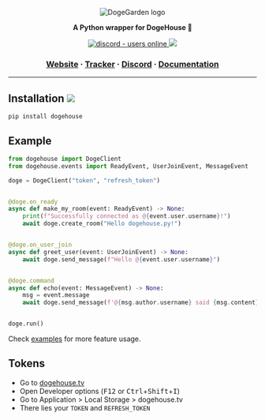 <p align="center">
  <img src="https://cdn.discordapp.com/attachments/820450983892222022/820961073980899328/dogegarden-bottom-cropped.png" alt="DogeGarden logo" />
</p>
<p align="center">
  <strong>A Python wrapper for DogeHouse 🐍</strong>
</p>
<p align="center">
  <a href="https://discord.gg/Nu6KVjJYj6">
    <img src="https://img.shields.io/discord/820442045264691201?style=for-the-badge" alt="discord - users online" />
  </a>
  <a href="https://pypi.org/project/dogehouse">
    <img src="https://img.shields.io/badge/pypi-dogehouse-blue?style=for-the-badge">
  </a>  
</p>

<h3 align="center">
  <a href="https://dogegarden.net">Website</a>
  <span> · </span>  
  <a href="https://stats.dogegarden.net">Tracker</a>
  <span> · </span>
  <a href="https://discord.gg/Nu6KVjJYj6">Discord</a>
  <span> · </span>
  <a href="https://wiki.dogegarden.net">Documentation</a>
</h3>

---

## Installation   <a href="https://pypi.org/project/dogehouse"><img src="https://img.shields.io/badge/pypi-dogehouse-blue"></a>  

`pip install dogehouse`

## Example

```python
from dogehouse import DogeClient
from dogehouse.events import ReadyEvent, UserJoinEvent, MessageEvent

doge = DogeClient("token", "refresh_token")


@doge.on_ready
async def make_my_room(event: ReadyEvent) -> None:
    print(f"Successfully connected as @{event.user.username}!")
    await doge.create_room("Hello dogehouse.py!")


@doge.on_user_join
async def greet_user(event: UserJoinEvent) -> None:
    await doge.send_message(f"Hello @{event.user.username}")


@doge.command
async def echo(event: MessageEvent) -> None:
    msg = event.message
    await doge.send_message(f'@{msg.author.username} said {msg.content}')


doge.run()
```

Check [examples](./examples/basic_bot.py) for more feature usage.

## Tokens

- Go to [dogehouse.tv](https://dogehouse.tv)
- Open Developer options (<kbd>F12</kbd> or <kbd>Ctrl</kbd>+<kbd>Shift</kbd>+<kbd>I</kbd>)
- Go to Application > Local Storage > dogehouse&period;tv
- There lies your `TOKEN` and `REFRESH_TOKEN`
